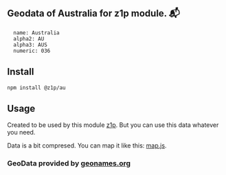 
## Geodata of Australia for z1p module. :mailbox_with_mail:

```
  name: Australia
  alpha2: AU
  alpha3: AUS
  numeric: 036
```

## Install

```
npm install @z1p/au
```

## Usage

Created to be used by this module [z1p](https://github.com/vzhufk/z1p).
But you can use this data whatever you need.

Data is a bit compresed. You can map it like this: [map.js](https://github.com/vzhufk/z1p/blob/master/src/map.js).

### GeoData provided by **[geonames.org](http://www.geonames.org/)**
